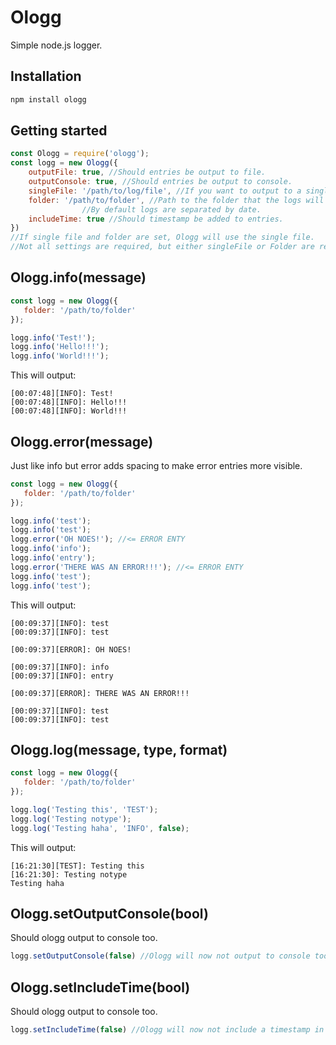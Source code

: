 # Ologg

Simple node.js logger.

## Installation
```bash
npm install ologg
```
## Getting started
```javascript
const Ologg = require('ologg');
const logg = new Ologg({
	outputFile: true, //Should entries be output to file.
	outputConsole: true, //Should entries be output to console.
	singleFile: '/path/to/log/file', //If you want to output to a single file, set it here.
	folder: '/path/to/folder', //Path to the folder that the logs will be saved.
				//By default logs are separated by date.
	includeTime: true //Should timestamp be added to entries.
})
//If single file and folder are set, Ologg will use the single file.
//Not all settings are required, but either singleFile or Folder are required.
```

## Ologg.info(message)
```javascript
const logg = new Ologg({
   folder: '/path/to/folder'
});

logg.info('Test!');
logg.info('Hello!!!');
logg.info('World!!!');
```
This will output: 
```
[00:07:48][INFO]: Test!
[00:07:48][INFO]: Hello!!!
[00:07:48][INFO]: World!!!
```

## Ologg.error(message)
Just like info but error adds spacing to make error entries more visible.
```javascript
const logg = new Ologg({
   folder: '/path/to/folder'
});

logg.info('test');
logg.info('test');
logg.error('OH NOES!'); //<= ERROR ENTY
logg.info('info');
logg.info('entry');
logg.error('THERE WAS AN ERROR!!!'); //<= ERROR ENTY
logg.info('test');
logg.info('test');
```
This will output: 
```
[00:09:37][INFO]: test
[00:09:37][INFO]: test

[00:09:37][ERROR]: OH NOES!

[00:09:37][INFO]: info
[00:09:37][INFO]: entry

[00:09:37][ERROR]: THERE WAS AN ERROR!!!

[00:09:37][INFO]: test
[00:09:37][INFO]: test
```

## Ologg.log(message, type, format)
```javascript
const logg = new Ologg({
   folder: '/path/to/folder'
});

logg.log('Testing this', 'TEST');
logg.log('Testing notype');
logg.log('Testing haha', 'INFO', false);
```
This will output: 
```
[16:21:30][TEST]: Testing this
[16:21:30]: Testing notype
Testing haha
```

## Ologg.setOutputConsole(bool)
Should ologg output to console too.
```javascript
logg.setOutputConsole(false) //Ologg will now not output to console too.
```

## Ologg.setIncludeTime(bool)
Should ologg output to console too.
```javascript
logg.setIncludeTime(false) //Ologg will now not include a timestamp in every entry.
```
